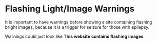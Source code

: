 # Flashing Light/Image Warnings

It is important to have warnings before showing a site containing flashing bright images, because it is a trigger for seizure for those with epilepsy.

Warnings could just look like  **This website contains flashing images** 

